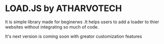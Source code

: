 # LOAD.JS by ATHARVOTECH
It is simple library made for beginerws .It helps users to add a loader to thier websites without integrating so much of code.

It's next version is coming soon with greator customization features
